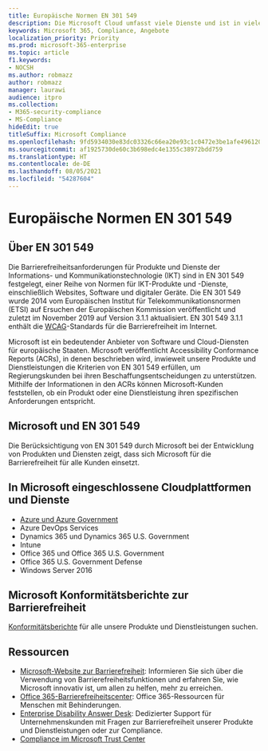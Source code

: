 ```yaml
---
title: Europäische Normen EN 301 549
description: Die Microsoft Cloud umfasst viele Dienste und ist in vielen individuellen Konformitätsberichten enthalten.
keywords: Microsoft 365, Compliance, Angebote
localization_priority: Priority
ms.prod: microsoft-365-enterprise
ms.topic: article
f1.keywords:
- NOCSH
ms.author: robmazz
author: robmazz
manager: laurawi
audience: itpro
ms.collection:
- M365-security-compliance
- MS-Compliance
hideEdit: true
titleSuffix: Microsoft Compliance
ms.openlocfilehash: 9fd5934030e83dc03326c66ea20e93c1c0472e3be1afe496120165f381404827
ms.sourcegitcommit: af1925730de60c3b698edc4e1355c38972bdd759
ms.translationtype: HT
ms.contentlocale: de-DE
ms.lasthandoff: 08/05/2021
ms.locfileid: "54287604"
---
```

# <a name="european-standards-en-301-549"></a>Europäische Normen EN 301 549

## <a name="about-en-301-549"></a>Über EN 301 549

Die Barrierefreiheitsanforderungen für Produkte und Dienste der Informations- und Kommunikationstechnologie (IKT) sind in EN 301 549 festgelegt, einer Reihe von Normen für IKT-Produkte und -Dienste, einschließlich Websites, Software und digitaler Geräte. Die EN 301 549 wurde 2014 vom Europäischen Institut für Telekommunikationsnormen (ETSI) auf Ersuchen der Europäischen Kommission veröffentlicht und zuletzt im November 2019 auf Version 3.1.1 aktualisiert. EN 301 549 3.1.1 enthält die [WCAG](offering-WCAG-2-1.md)-Standards für die Barrierefreiheit im Internet.

Microsoft ist ein bedeutender Anbieter von Software und Cloud-Diensten für europäische Staaten. Microsoft veröffentlicht Accessibility Conformance Reports (ACRs), in denen beschrieben wird, inwieweit unsere Produkte und Dienstleistungen die Kriterien von EN 301 549 erfüllen, um Regierungskunden bei ihren Beschaffungsentscheidungen zu unterstützen. Mithilfe der Informationen in den ACRs können Microsoft-Kunden feststellen, ob ein Produkt oder eine Dienstleistung ihren spezifischen Anforderungen entspricht.

## <a name="microsoft-and-en-301-549"></a>Microsoft und EN 301 549

Die Berücksichtigung von EN 301 549 durch Microsoft bei der Entwicklung von Produkten und Diensten zeigt, dass sich Microsoft für die Barrierefreiheit für alle Kunden einsetzt.

## <a name="microsoft-in-scope-cloud-platforms--services"></a>In Microsoft eingeschlossene Cloudplattformen und Dienste

- [Azure und Azure Government](https://go.microsoft.com/fwlink/p/?linkid=2051569)
- Azure DevOps Services
- Dynamics 365 und Dynamics 365 U.S. Government
- Intune
- Office 365 und Office 365 U.S. Government
- Office 365 U.S. Government Defense
- Windows Server 2016

## <a name="microsoft-accessibility-conformance-reports"></a>Microsoft Konformitätsberichte zur Barrierefreiheit

[Konformitätsberichte](https://cloudblogs.microsoft.com/industry-blog/government/2018/09/11/accessibility-conformance-reports/) für alle unsere Produkte und Dienstleistungen suchen.

## <a name="resources"></a>Ressourcen

- [Microsoft-Website zur Barrierefreiheit](https://www.microsoft.com/accessibility): Informieren Sie sich über die Verwendung von Barrierefreiheitsfunktionen und erfahren Sie, wie Microsoft innovativ ist, um allen zu helfen, mehr zu erreichen.
- [Office 365-Barrierefreiheitscenter](https://go.microsoft.com/fwlink/p/?linkid=2051801): Office 365-Ressourcen für Menschen mit Behinderungen.
- [Enterprise Disability Answer Desk](https://go.microsoft.com/fwlink/p/?linkid=2050890): Dedizierter Support für Unternehmenskunden mit Fragen zur Barrierefreiheit unserer Produkte und Dienstleistungen oder zur Compliance.
- [Compliance im Microsoft Trust Center](https://www.microsoft.com/trust-center/compliance/compliance-overview)
